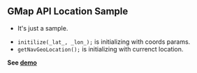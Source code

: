 GMap API Location Sample
---------------

*  It's just a sample.
- ``initilize(_lat_, _lon_);`` is initializing with coords params.
- ``getNavGeoLocation();`` is initializing with currenct location.


**See [demo]**

  [demo]: http://tanerdogan.com/github/gmap-coord/